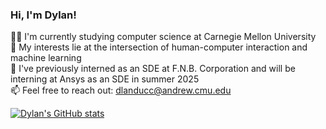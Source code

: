 ### Hi, I'm Dylan!

🧑‍🎓 I'm currently studying computer science at Carnegie Mellon University</br>
🤖 My interests lie at the intersection of human-computer interaction and machine learning</br>
💼 I've previously interned as an SDE at F.N.B. Corporation and will be interning at Ansys as an SDE in summer 2025</br>
📫 Feel free to reach out: dlanducc@andrew.cmu.edu</br>

[![Dylan's GitHub stats](https://github-readme-stats.vercel.app/api?username=DylanL526)]((https://github-readme-stats.vercel.app/api?username=anuraghazra&show_icons=true&theme=transparent))
